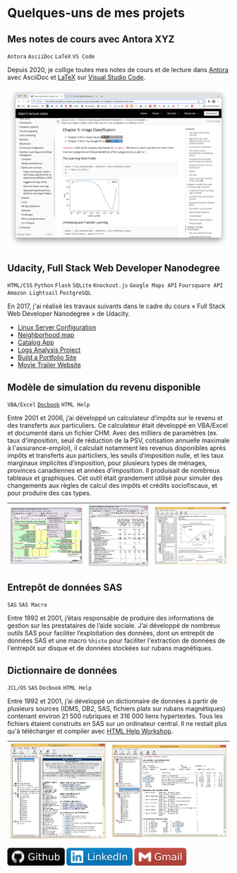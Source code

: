 # Quelques-uns de mes projets

<!-- 
## Mes notebooks

https://github.com/nlp-with-transformers/notebooks

| Sujets | Colab | Kaggle | Gradient | Studio Lab |
|:--|:--|:--|:--|:--|
| Introduction to Julia | [![Open In Colab](https://colab.research.google.com/assets/colab-badge.svg)](https://colab.research.google.com/github/nlp-with-transformers/notebooks/blob/main/01_introduction.ipynb) | [![Kaggle](https://kaggle.com/static/images/open-in-kaggle.svg)](https://kaggle.com/kernels/welcome?src=https://github.com/nlp-with-transformers/notebooks/blob/main/01_introduction.ipynb) | [![Gradient](https://assets.paperspace.io/img/gradient-badge.svg)](https://console.paperspace.com/github/nlp-with-transformers/notebooks/blob/main/01_introduction.ipynb) | [![Open In SageMaker Studio Lab](https://studiolab.sagemaker.aws/studiolab.svg)](https://studiolab.sagemaker.aws/import/github/nlp-with-transformers/notebooks/blob/main/01_introduction.ipynb) |

Nowadays, the GPUs on Colab tend to be K80s (which have limited memory), so we recommend using Kaggle, Gradient, or SageMaker Studio Lab. These platforms tend to provide more performant GPUs like P100s, all for free!
-->

## Mes notes de cours avec Antora XYZ

`Antora` `AsciiDoc` `LaTeX` `VS Code`

Depuis 2020, je collige toutes mes notes de cours et de lecture dans [Antora](https://antora.org/) 
avec AsciiDoc et [LaTeX](https://www.latex-project.org/) sur [Visual Studio Code](https://code.visualstudio.com/).

![alt text](images/antora.png)

## Udacity, Full Stack Web Developer Nanodegree

`HTML/CSS` `Python` `Flask` `SQLite` `Knockout.js` `Google Maps API` `Foursquare API` `Amazon Lightsail` `PostgreSQL`

En 2017, j'ai réalisé les travaux suivants dans le cadre du cours «&nbsp;Full Stack Web Developer Nanodegree&nbsp;» de Udacity.

- [Linux Server Configuration](https://github.com/boisalai/udacity-linux-server-configuration)
- [Neighborhood map](https://github.com/boisalai/udacity-neighborhood-map)
- [Catalog App](https://github.com/boisalai/udacity-catalog-app)
- [Logs Analysis Project](https://github.com/boisalai/udacity-logs-analysis-project)
- [Build a Portfolio Site](https://github.com/boisalai/udacity-portfolio-site)
- [Movie Trailer Website](https://github.com/boisalai/udacity-movie-trailer-website)

## Modèle de simulation du revenu disponible

`VBA/Excel` [`Docbook`](https://docbook.org/) `HTML Help`

Entre 2001 et 2006, j’ai développé un calculateur d’impôts sur le revenu et des transferts aux particuliers. Ce calculateur était développé en VBA/Excel et documenté dans un fichier CHM. Avec des milliers de paramètres (ex. taux d'imposition, seuil de réduction de la PSV, cotisation annuelle maximale à l'assurance-emploi), il calculait notamment les revenus disponibles après impôts et transferts aux particliers, les seuils d’imposition nulle, et les taux marginaux implicites d’imposition, pour plusieurs types de ménages, provinces canadiennes et années d’imposition. Il produisait de nombreux tableaux et graphiques. Cet outil était grandement utilisé pour simuler des changements aux règles de calcul des impôts et crédits sociofiscaux, et pour produire des cas types.

| <img src="images/revdisp1.jpg" width="600"> | <img src="images/revdisp2.jpg" width="500"> | <img src="images/revdisp3.jpg" width="600"> |
|:-------------:|:-------------:|:-----:|

## Entrepôt de données SAS

`SAS` `SAS Macro`

Entre 1992 et 2001, j’étais responsable de produire des informations de gestion sur les prestataires de l’aide sociale. J’ai développé de nombreux outils SAS pour faciliter l’exploitation des données, dont un entrepôt de données SAS et une macro `%histo` pour faciliter l'extraction de données de l'entrepôt sur disque et de données stockées sur rubans magnétiques.

## Dictionnaire de données

`JCL/OS` `SAS` `Docbook` `HTML Help`

Entre 1992 et 2001, j’ai développé un dictionnaire de données à partir de plusieurs sources (IDMS, DB2, SAS, fichiers plats sur rubans magnétiques) contenant environ 21 500 rubriques et 316 000 liens hypertextes. Tous les fichiers étaient construits en SAS sur un ordinateur central. Il ne restait plus qu'à télécharger et compiler avec [HTML Help Workshop](https://docs.microsoft.com/en-us/previous-versions/windows/desktop/htmlhelp/microsoft-html-help-downloads).

| <img src="images/dicto1.jpg" width="500"> | <img src="images/dicto2.jpg" width="600"> |
|:-------------:|:-------------:|

<a href="https://github.com/boisalai"><img src="images/github.svg"></a>
<a href="https://www.linkedin.com/in/alain-boisvert-98b058156/"><img src="images/linkedin-2.svg"></a>
<a href="mailto:ay.boisvert@gmail.com"><img src="images/gmail.svg"></a>
